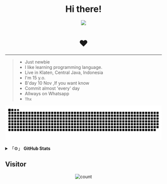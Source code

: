 <h1 align='center'> Hi there!</h1>

<p align="center">
  <a href="https://github.com/Rlxfly"><img src="https://telegra.ph/file/404688f1d43602c68775f.jpg" /></a>
</p>

<h1 align='center'> ❤️ </h1>

--------


> * Just newbie
> * I like learning programming language.
> * Live in Klaten, Central Java, Indonesia
> * I'm 15 y.o.
> * B'day 10 Nov
> ,If you want know 
> * Commit almost 'every' day
> * Allways on Whatsapp
> * `Thx`

![「Rʟxғʟʏ⁴̅⁰͍⁴̵」](https://github.com/Platane/snk/raw/output/github-contribution-grid-snake.svg)

<details>
    <summary>「⚙️」 <b>GitHub Stats</b></summary><br/>

  <p align="center">
  <a href="https://github.com/Rlxfly"><img src="https://github-profile-trophy.vercel.app/?username=Rlxfly&theme=tokyonight" /></a>
</p>
  
   <p align="center">
  <a href="https://github.com/Rlxfly"><img src="https://github-readme-stats.vercel.app/api?username=Rlxfly&show_icons=true&theme=nightowl" /></a>
</p>

  <p align="center">
  <a href="https://github.com/Rlxfly"><img src="https://github-readme-stats.vercel.app/api/top-langs?username=Rlxfly&theme=tokyonight&layout=compact" /></a>
</p>
  
  <p align="center">
  <a href="https://github.com/Rlxfly"><img src="https://github-profile-summary-cards.vercel.app/api/cards/profile-details?username=Rlxfly&theme=monokai" /></a>
</p>
  

</details>


## Visitor 
<p align="center">
<img align="center" alt="count" src="https://count.getloli.com/get/@:rlxfly?theme=rule34">
</p>
